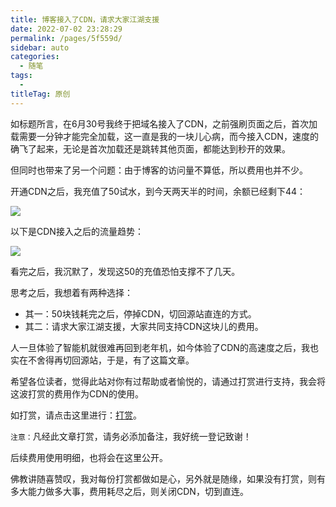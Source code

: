 ```yaml
---
title: 博客接入了CDN，请求大家江湖支援
date: 2022-07-02 23:28:29
permalink: /pages/5f559d/
sidebar: auto
categories:
  - 随笔
tags:
  -
titleTag: 原创
---
```


如标题所言，在6月30号我终于把域名接入了CDN，之前强刷页面之后，首次加载需要一分钟才能完全加载，这一直是我的一块儿心病，而今接入CDN，速度的确飞了起来，无论是首次加载还是跳转其他页面，都能达到秒开的效果。

但同时也带来了另一个问题：由于博客的访问量不算低，所以费用也并不少。

开通CDN之后，我充值了50试水，到今天两天半的时间，余额已经剩下44：

![](http://t.eryajf.net/imgs/2022/07/9623d5e54fc3879e.png)

以下是CDN接入之后的流量趋势：

![](http://t.eryajf.net/imgs/2022/07/4980818ef75898ed.png)

看完之后，我沉默了，发现这50的充值恐怕支撑不了几天。

思考之后，我想着有两种选择：

- 其一：50块钱耗完之后，停掉CDN，切回源站直连的方式。
- 其二：请求大家江湖支援，大家共同支持CDN这块儿的费用。

人一旦体验了智能机就很难再回到老年机，如今体验了CDN的高速度之后，我也实在不舍得再切回源站，于是，有了这篇文章。

希望各位读者，觉得此站对你有过帮助或者愉悦的，请通过打赏进行支持，我会将这波打赏的费用作为CDN的使用。

如打赏，请点击这里进行：[打赏](https://wiki.eryajf.net/reward/)。

`注意：`凡经此文章打赏，请务必添加备注，我好统一登记致谢！

后续费用使用明细，也将会在这里公开。

佛教讲随喜赞叹，我对每份打赏都做如是心，另外就是随缘，如果没有打赏，则有多大能力做多大事，费用耗尽之后，则关闭CDN，切到直连。